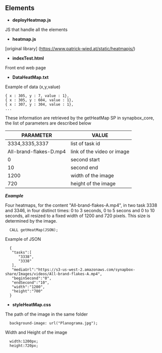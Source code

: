 ## Elements

- **deployHeatmap.js**

JS that handle all the elements

- **heatmap.js**

[original library] (https://www.patrick-wied.at/static/heatmapjs/)

- **indexTest.html**

Front end web page

- **DataHeatMap.txt**

Example of data (x,y,value)
```
{ x : 305, y : 7, value : 1},
{ x : 305, y : 604, value : 1},
{ x : 307, y : 304, value : 1},
...
```
These information are retrieved by the getHeatMap SP in synapbox_core, the list of parameters are described below

| PARAMETER | VALUE |
| ------ | ------ |
| 3334,3335,3337 | list of task id |
| All-brand-flakes-D.mp4 | link of the video or image |
| 0 | second start |
| 10 | second end |
| 1200 | width of the image |
| 720 | height of the image |

***Example***

Four heatmaps, for the content "All-brand-flakes-A.mp4", in two task 3338 and 3346, in four distinct times: 0 to 3 seconds, 0 to 5 secons and 0 to 10 seconds, all resized to a fixed width of 1200 and 720 pixels. This size is determined by the image.

```
  CALL getHeatMap(JSON);
```
Example of JSON
```
  {
   "tasks":[
      "3338",
      "3338"
   ],
   "mediaUrl":"https://s3-us-west-2.amazonaws.com/synapbox-share/Images/videos/All-brand-flakes-A.mp4",
   "beginSecond":"0",
   "endSecond":"10",
   "width":"1200",
   "height":"700"
  }
```

- **styleHeatMap.css**

The path of the image in the same folder
```
  background-image: url("Planograma.jpg");
```
Width and Height of the image
```
  width:1200px; 
  height:720px;
```
